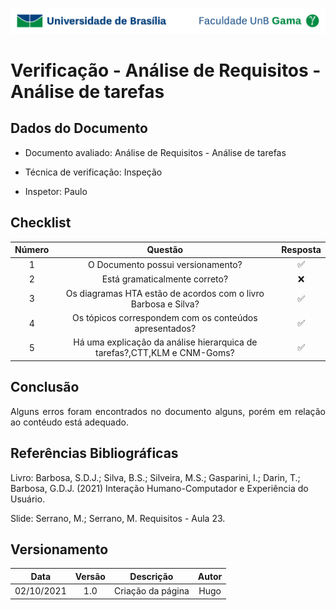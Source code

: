 ![UnB](../../img/unb.jpg)

# Verificação - Análise de Requisitos - Análise de tarefas

## Dados do Documento

* Documento avaliado: Análise de Requisitos - Análise de tarefas

* Técnica de verificação: Inspeção

* Inspetor: Paulo



## Checklist



| Número | Questão | Resposta |
|:----:|:----:|:----:|
|1|O Documento possui versionamento?|✅|
|2|Está gramaticalmente correto?|❌|
|3|Os diagramas HTA estão de acordos com o livro Barbosa e Silva?|✅|
|4|Os tópicos correspondem com os conteúdos apresentados?|✅|
|5|Há uma explicação da análise hierarquica de tarefas?,CTT,KLM e CNM-Goms?|✅|


## Conclusão

<p align = "justify">
Alguns erros foram encontrados no documento alguns, porém em relação ao contéudo está adequado.
 </p>

 <!--<center>![Gráfico](../../img/graphPerfilDeUsuarios.png)</center>
 <figcaption>Figura 1: Gráfico representando os critérios cumpridos ou não do cheklist. Fonte: Autor</figcaption>
-->

## Referências Bibliográficas

Livro: Barbosa, S.D.J.; Silva, B.S.; Silveira, M.S.; Gasparini, I.; Darin, T.; Barbosa, G.D.J.
(2021) Interação Humano-Computador e Experiência do Usuário.

Slide: Serrano, M.; Serrano, M. Requisitos - Aula 23.

## Versionamento

| Data |Versão|         Descrição          |       Autor      |
|:----:|:----:|:--------------------------:|:----------------:|
| 02/10/2021 |  1.0 | Criação da página     | Hugo |